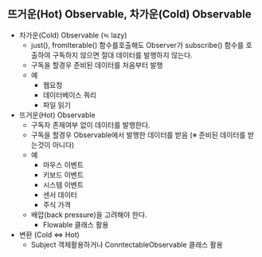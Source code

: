 뜨거운(Hot) Observable, 차가운(Cold) Observable
---
* 차가운(Cold) Observable (≒ lazy)
  * just(), fromIterable() 함수를호출해도 Observer가 subscribe() 함수를 호출하여 구독하지 않으면 절대 데이터를 발행하지 않는다.
  * 구독을 할경우 준비된 데이터를 처음부터 발행
  * 예
    * 웹요청
    * 데이터베이스 쿼리
    * 파일 읽기
* 뜨거운(Hot) Observable
  * 구독자 존재여부 없이 데이터를 발행한다.
  * 구독을 할경우 Observable에서 발행한 데이터를 받음 (※ 준비된 데이터를 받는것이 아니다)
  * 예
    * 마우스 이벤트
    * 키보드 이벤트
    * 시스템 이벤트
    * 센서 데이터
    * 주식 가격
  * 배압(back pressure)을 고려해야 한다.
    * Flowable 클래스 활용
* 변환 (Cold <=> Hot)
  * Subject 객체활용하거나 ConntectableObservable 클래스 활용

